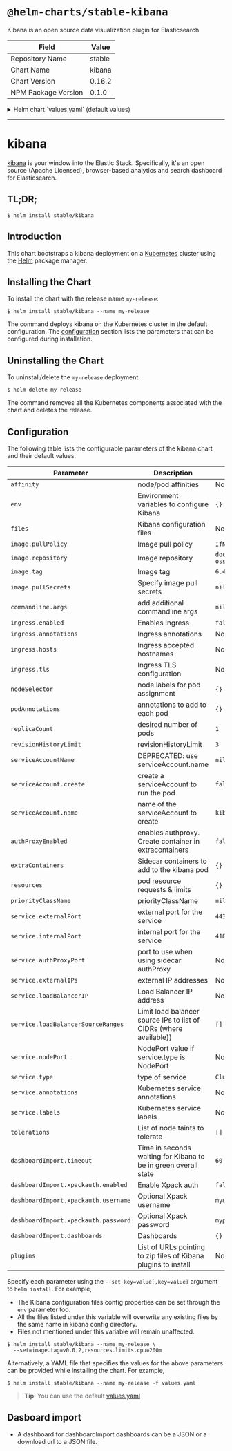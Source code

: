 # `@helm-charts/stable-kibana`

Kibana is an open source data visualization plugin for Elasticsearch

| Field               | Value  |
| ------------------- | ------ |
| Repository Name     | stable |
| Chart Name          | kibana |
| Chart Version       | 0.16.2 |
| NPM Package Version | 0.1.0  |

<details>

<summary>Helm chart `values.yaml` (default values)</summary>

```yaml
image:
  repository: 'docker.elastic.co/kibana/kibana-oss'
  tag: '6.4.2'
  pullPolicy: 'IfNotPresent'

commandline:
  args: []

env:
  {}
  # All Kibana configuration options are adjustable via env vars.
  # To adjust a config option to an env var uppercase + replace `.` with `_`
  # Ref: https://www.elastic.co/guide/en/kibana/current/settings.html
  #
  # ELASTICSEARCH_URL: http://elasticsearch-client:9200
  # SERVER_PORT: 5601
  # LOGGING_VERBOSE: "true"
  # SERVER_DEFAULTROUTE: "/app/kibana"

files:
  kibana.yml:
    ## Default Kibana configuration from kibana-docker.
    server.name: kibana
    server.host: '0'
    elasticsearch.url: http://elasticsearch:9200

    ## Custom config properties below
    ## Ref: https://www.elastic.co/guide/en/kibana/current/settings.html
    # server.port: 5601
    # logging.verbose: "true"
    # server.defaultRoute: "/app/kibana"

service:
  type: ClusterIP
  externalPort: 443
  internalPort: 5601
  # authProxyPort: 5602 To be used with authProxyEnabled and a proxy extraContainer
  ## External IP addresses of service
  ## Default: nil
  ##
  # externalIPs:
  # - 192.168.0.1
  #
  ## LoadBalancer IP if service.type is LoadBalancer
  ## Default: nil
  ##
  # loadBalancerIP: 10.2.2.2
  annotations:
    {}
    # Annotation example: setup ssl with aws cert when service.type is LoadBalancer
    # service.beta.kubernetes.io/aws-load-balancer-ssl-cert: arn:aws:acm:us-east-1:EXAMPLE_CERT
  labels:
    {}
    ## Label example: show service URL in `kubectl cluster-info`
    # kubernetes.io/cluster-service: "true"
  ## Limit load balancer source ips to list of CIDRs (where available)
  # loadBalancerSourceRanges: []

ingress:
  enabled: false
  # hosts:
  # - chart-example.local
  # annotations:
  #   kubernetes.io/ingress.class: nginx
  #   kubernetes.io/tls-acme: "true"
  # tls:
  # - secretName: chart-example-tls
  #   hosts:
  #     - chart-example.local

serviceAccount:
  # Specifies whether a service account should be created
  create: false
  # The name of the service account to use.
  # If not set and create is true, a name is generated using the fullname template
  # If set and create is false, the service account must be existing
  name:

livenessProbe:
  enabled: false
  initialDelaySeconds: 30
  timeoutSeconds: 10

readinessProbe:
  enabled: false
  initialDelaySeconds: 30
  timeoutSeconds: 10

# Enable an authproxy. Specify container in extraContainers
authProxyEnabled: false

extraContainers: |
# - name: proxy
#   image: quay.io/gambol99/keycloak-proxy:latest
#   args:
#     - --resource=uri=/*
#     - --discovery-url=https://discovery-url
#     - --client-id=client
#     - --client-secret=secret
#     - --listen=0.0.0.0:5602
#     - --upstream-url=http://127.0.0.1:5601
#   ports:
#     - name: web
#       containerPort: 9090
resources:
  {}
  # limits:
  #   cpu: 100m
  #   memory: 300Mi
  # requests:
  #   cpu: 100m
  #   memory: 300Mi

priorityClassName: ''

# Affinity for pod assignment
# Ref: https://kubernetes.io/docs/concepts/configuration/assign-pod-node/#affinity-and-anti-affinity
# affinity: {}

# Tolerations for pod assignment
# Ref: https://kubernetes.io/docs/concepts/configuration/taint-and-toleration/
tolerations: []

# Node labels for pod assignment
# Ref: https://kubernetes.io/docs/user-guide/node-selection/
nodeSelector: {}

podAnnotations: {}
replicaCount: 1
revisionHistoryLimit: 3

# To export a dashboard from a running Kibana 6.3.x use:
# curl --user <username>:<password> -XGET https://kibana.yourdomain.com:5601/api/kibana/dashboards/export?dashboard=<some-dashboard-uuid> > my-dashboard.json
# A dashboard is defined by a name and a string with the json payload or the download url
dashboardImport:
  timeout: 60
  xpackauth:
    enabled: false
    username: myuser
    password: mypass
  dashboards:
    {}
    # k8s: https://raw.githubusercontent.com/monotek/kibana-dashboards/master/k8s-fluentd-elasticsearch.json

# List of pluginns to install using initContainer
plugins:
  # - https://github.com/sivasamyk/logtrail/releases/download/v0.1.29/logtrail-6.4.0-0.1.29.zip
  # - other_plugin
```

</details>

---

# kibana

[kibana](https://github.com/elastic/kibana) is your window into the Elastic Stack. Specifically, it's an open source (Apache Licensed), browser-based analytics and search dashboard for Elasticsearch.

## TL;DR;

```console
$ helm install stable/kibana
```

## Introduction

This chart bootstraps a kibana deployment on a [Kubernetes](http://kubernetes.io) cluster using the [Helm](https://helm.sh) package manager.

## Installing the Chart

To install the chart with the release name `my-release`:

```console
$ helm install stable/kibana --name my-release
```

The command deploys kibana on the Kubernetes cluster in the default configuration. The [configuration](#configuration) section lists the parameters that can be configured during installation.

## Uninstalling the Chart

To uninstall/delete the `my-release` deployment:

```console
$ helm delete my-release
```

The command removes all the Kubernetes components associated with the chart and deletes the release.

## Configuration

The following table lists the configurable parameters of the kibana chart and their default values.

| Parameter                            | Description                                                        | Default                               |
| ------------------------------------ | ------------------------------------------------------------------ | ------------------------------------- |
| `affinity`                           | node/pod affinities                                                | None                                  |
| `env`                                | Environment variables to configure Kibana                          | `{}`                                  |
| `files`                              | Kibana configuration files                                         | None                                  |
| `image.pullPolicy`                   | Image pull policy                                                  | `IfNotPresent`                        |
| `image.repository`                   | Image repository                                                   | `docker.elastic.co/kibana/kibana-oss` |
| `image.tag`                          | Image tag                                                          | `6.4.2`                               |
| `image.pullSecrets`                  | Specify image pull secrets                                         | `nil`                                 |
| `commandline.args`                   | add additional commandline args                                    | `nil`                                 |
| `ingress.enabled`                    | Enables Ingress                                                    | `false`                               |
| `ingress.annotations`                | Ingress annotations                                                | None:                                 |
| `ingress.hosts`                      | Ingress accepted hostnames                                         | None:                                 |
| `ingress.tls`                        | Ingress TLS configuration                                          | None:                                 |
| `nodeSelector`                       | node labels for pod assignment                                     | `{}`                                  |
| `podAnnotations`                     | annotations to add to each pod                                     | `{}`                                  |
| `replicaCount`                       | desired number of pods                                             | `1`                                   |
| `revisionHistoryLimit`               | revisionHistoryLimit                                               | `3`                                   |
| `serviceAccountName`                 | DEPRECATED: use serviceAccount.name                                | `nil`                                 |
| `serviceAccount.create`              | create a serviceAccount to run the pod                             | `false`                               |
| `serviceAccount.name`                | name of the serviceAccount to create                               | `kibana.fullname`                     |
| `authProxyEnabled`                   | enables authproxy. Create container in extracontainers             | `false`                               |
| `extraContainers`                    | Sidecar containers to add to the kibana pod                        | `{}`                                  |
| `resources`                          | pod resource requests & limits                                     | `{}`                                  |
| `priorityClassName`                  | priorityClassName                                                  | `nil`                                 |
| `service.externalPort`               | external port for the service                                      | `443`                                 |
| `service.internalPort`               | internal port for the service                                      | `4180`                                |
| `service.authProxyPort`              | port to use when using sidecar authProxy                           | None:                                 |
| `service.externalIPs`                | external IP addresses                                              | None:                                 |
| `service.loadBalancerIP`             | Load Balancer IP address                                           | None:                                 |
| `service.loadBalancerSourceRanges`   | Limit load balancer source IPs to list of CIDRs (where available)) | `[]`                                  |
| `service.nodePort`                   | NodePort value if service.type is NodePort                         | None:                                 |
| `service.type`                       | type of service                                                    | `ClusterIP`                           |
| `service.annotations`                | Kubernetes service annotations                                     | None:                                 |
| `service.labels`                     | Kubernetes service labels                                          | None:                                 |
| `tolerations`                        | List of node taints to tolerate                                    | `[]`                                  |
| `dashboardImport.timeout`            | Time in seconds waiting for Kibana to be in green overall state    | `60`                                  |
| `dashboardImport.xpackauth.enabled`  | Enable Xpack auth                                                  | `false`                               |
| `dashboardImport.xpackauth.username` | Optional Xpack username                                            | `myuser`                              |
| `dashboardImport.xpackauth.password` | Optional Xpack password                                            | `mypass`                              |
| `dashboardImport.dashboards`         | Dashboards                                                         | `{}`                                  |
| `plugins`                            | List of URLs pointing to zip files of Kibana plugins to install    | None:                                 |

Specify each parameter using the `--set key=value[,key=value]` argument to `helm install`. For example,

- The Kibana configuration files config properties can be set through the `env` parameter too.
- All the files listed under this variable will overwrite any existing files by the same name in kibana config directory.
- Files not mentioned under this variable will remain unaffected.

```console
$ helm install stable/kibana --name my-release \
  --set=image.tag=v0.0.2,resources.limits.cpu=200m
```

Alternatively, a YAML file that specifies the values for the above parameters can be provided while installing the chart. For example,

```console
$ helm install stable/kibana --name my-release -f values.yaml
```

> **Tip**: You can use the default [values.yaml](values.yaml)

## Dasboard import

- A dashboard for dashboardImport.dashboards can be a JSON or a download url to a JSON file.
